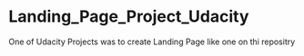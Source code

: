 # Landing_Page_Project_Udacity
 One of Udacity Projects was to create Landing Page like one on thi repositry
